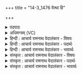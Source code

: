 +++
title = "14-3_1476 वेत्था हि"

+++
<details><summary>पदपाठः</summary>

वे꣡त्थ꣢꣯। हि। वे꣣धः। अ꣡ध्व꣢꣯नः। प꣣थः꣢। च꣣। देव। अ꣡ञ्ज꣢꣯सा। अ꣡ग्ने꣢꣯। य꣣ज्ञे꣡षु꣢। सु꣣क्रतो। सु। क्रतो। १४७६।
</details>

<details><summary>अधिमन्त्रम् (VC)</summary>

- अग्निः
- भरद्वाजो बार्हस्पत्यः
- गायत्री
- षड्जः
</details>

<details><summary>हिन्दी : आचार्य रामनाथ वेदालंकार - विषयः</summary>

अगले मन्त्र में परमात्मा के उपकार का वर्णन है।
</details>

<details><summary>हिन्दी : आचार्य रामनाथ वेदालंकार - पदार्थः</summary>

पदार्थान्वयभाषाः -  हे(वेधः)जगत् के विधाता, (देव)सबको प्रकाशित करनेवाले, (सुक्रतो)शुभ प्रजा और शुभ कर्मोंवाले, (अग्ने)अग्रनायक,सर्वज्ञ,सर्वान्तर्यामी परमात्मन्!आप(हि)निश्चय ही(यज्ञेषु)जीवनयज्ञों में(अञ्जसा)शीघ्र या सरलतापूर्वक,हमारे लिए(अध्वनः)अभ्युदय के(पथः)और निश्रेयस के मार्गों को(वेत्थ)जानते तथा जनाते हो ॥३॥
</details>

<details><summary>हिन्दी : आचार्य रामनाथ वेदालंकार - भावार्थः</summary>

भावार्थभाषाः -  जगदीश्वर हमें,धर्म,अर्थ,काम और मोक्ष के मार्गों को जनाकर हमारा परम मित्र होता है ॥३॥
</details>

<details><summary>संस्कृत : आचार्य रामनाथ वेदालंकार - विषयः</summary>

अथ परमात्मन उपकारं वर्णयति।
</details>

<details><summary>संस्कृत : आचार्य रामनाथ वेदालंकार - पदार्थः</summary>

पदार्थान्वयभाषाः -  हे(वेधः)जगद्विधातः(देव)सर्वप्रकाशक(सुक्रतो)सुप्रज्ञ,सुकर्मन्(अग्ने)अग्रणीः सर्ववित् सर्वान्तर्यामिन् परमात्मन्!त्वम्(हि)निश्चयेन(यज्ञेषु)जीवनयज्ञेषु(अञ्जसा)झटिति सारल्येन वा,अस्माकं कृते(अध्वनः)अभ्युदयमार्गान्(पथः च)निःक्षेयसमार्गांश्च(वेत्थ)जानासि,अस्मान् ज्ञापयसि च ॥३॥२
</details>

<details><summary>संस्कृत : आचार्य रामनाथ वेदालंकार - भावार्थः</summary>

भावार्थभाषाः -  जगदीश्वरोऽस्मान् धर्मार्थकाममोक्षमार्गान् विज्ञापयन्नस्माकं परमः सुहृद् जायते ॥३॥
</details>